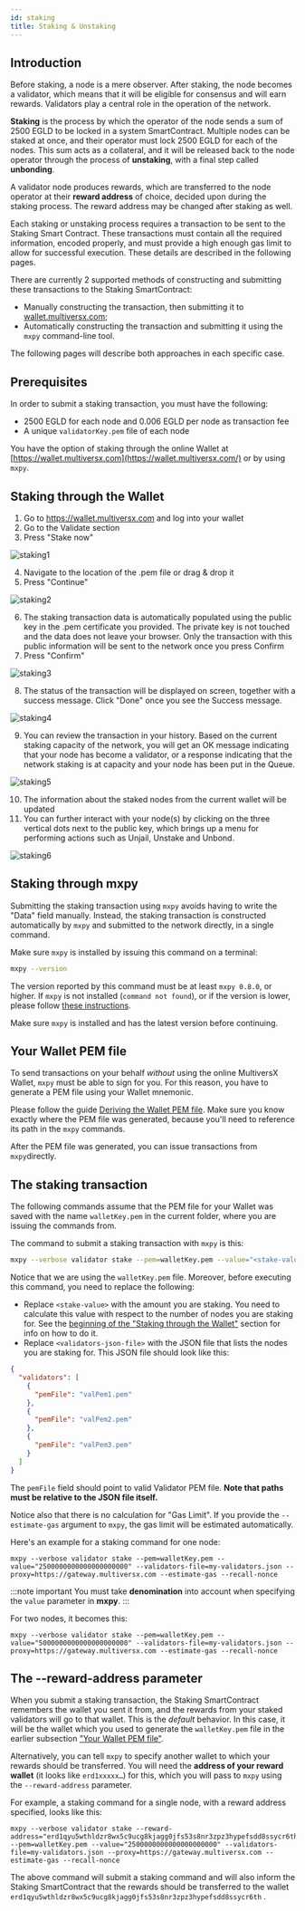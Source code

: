 ```yaml
---
id: staking
title: Staking & Unstaking
---
```


[comment]: # (mx-context)

[comment]: # (mx-context)

## **Introduction**

Before staking, a node is a mere observer. After staking, the node becomes a validator, which means that it will be eligible for consensus and will earn rewards. Validators play a central role in the operation of the network.

**Staking** is the process by which the operator of the node sends a sum of 2500 EGLD to be locked in a system SmartContract. Multiple nodes can be staked at once, and their operator must lock 2500 EGLD for each of the nodes. This sum acts as a collateral, and it will be released back to the node operator through the process of **unstaking**, with a final step called **unbonding**.

A validator node produces rewards, which are transferred to the node operator at their **reward address** of choice, decided upon during the staking process. The reward address may be changed after staking as well.

Each staking or unstaking process requires a transaction to be sent to the Staking Smart Contract. These transactions must contain all the required information, encoded properly, and must provide a high enough gas limit to allow for successful execution. These details are described in the following pages.

There are currently 2 supported methods of constructing and submitting these transactions to the Staking SmartContract:

- Manually constructing the transaction, then submitting it to [wallet.multiversx.com](https://wallet.multiversx.com/);
- Automatically constructing the transaction and submitting it using the `mxpy` command-line tool.

The following pages will describe both approaches in each specific case.

[comment]: # (mx-context)

## **Prerequisites**

In order to submit a staking transaction, you must have the following:

- 2500 EGLD for each node and 0.006 EGLD per node as transaction fee
- A unique `validatorKey.pem` file of each node

You have the option of staking through the online Wallet at [https://wallet.multiversx.com](https://wallet.multiversx.com/) or by using `mxpy`.

[comment]: # (mx-context)

## **Staking through the Wallet**

1. Go to https://wallet.multiversx.com and log into your wallet
2. Go to the Validate section
3. Press "Stake now"

![staking1](/validators/staking1.png)

4. Navigate to the location of the .pem file or drag & drop it
5. Press "Continue"

![staking2](/validators/staking2.png)

6. The staking transaction data is automatically populated using the public key in the .pem certificate you provided. The private key is not touched and the data does not leave your browser. Only the transaction with this public information will be sent to the network once you press Confirm
7. Press "Confirm"

![staking3](/validators/staking3.png)

8. The status of the transaction will be displayed on screen, together with a success message. Click "Done" once you see the Success message.

![staking4](/validators/staking4.png)

9. You can review the transaction in your history. Based on the current staking capacity of the network, you will get an OK message indicating that your node has become a validator, or a response indicating that the network staking is at capacity and your node has been put in the Queue.

![staking5](/validators/staking5.png)

10. The information about the staked nodes from the current wallet will be updated
11. You can further interact with your node(s) by clicking on the three vertical dots next to the public key, which brings up a menu for performing actions such as Unjail, Unstake and Unbond.

![staking6](/validators/staking6.png)

[comment]: # (mx-context)

## **Staking through mxpy**

Submitting the staking transaction using `mxpy` avoids having to write the "Data" field manually. Instead, the staking transaction is constructed automatically by `mxpy` and submitted to the network directly, in a single command.

Make sure `mxpy` is installed by issuing this command on a terminal:

```bash
mxpy --version
```

The version reported by this command must be at least `mxpy 0.8.0`, or higher. If `mxpy` is not installed (`command not found`), or if the version is lower, please follow [these instructions](/sdk-and-tools/sdk-py/installing-mxpy).

Make sure `mxpy` is installed and has the latest version before continuing.

[comment]: # (mx-context)

## **Your Wallet PEM file**

To send transactions on your behalf _without_ using the online MultiversX Wallet, `mxpy` must be able to sign for you. For this reason, you have to generate a PEM file using your Wallet mnemonic.

Please follow the guide [Deriving the Wallet PEM file](/sdk-and-tools/sdk-py/deriving-the-wallet-pem-file). Make sure you know exactly where the PEM file was generated, because you'll need to reference its path in the `mxpy` commands.

After the PEM file was generated, you can issue transactions from `mxpy`directly.

[comment]: # (mx-context)

## **The staking transaction**

The following commands assume that the PEM file for your Wallet was saved with the name `walletKey.pem` in the current folder, where you are issuing the commands from.

The command to submit a staking transaction with `mxpy` is this:

```bash
mxpy --verbose validator stake --pem=walletKey.pem --value="<stake-value>" --validators-file=<validators-json-file> --proxy=https://gateway.multiversx.com --estimate-gas --recall-nonce
```

Notice that we are using the `walletKey.pem` file. Moreover, before executing this command, you need to replace the following:

- Replace `<stake-value>` with the amount you are staking. You need to calculate this value with respect to the number of nodes you are staking for. See the [beginning of the "Staking through the Wallet"](/validators/staking#staking-through-the-wallet) section for info on how to do it.
- Replace `<validators-json-file>` with the JSON file that lists the nodes you are staking for. This JSON file should look like this:

```json
{
  "validators": [
    {
      "pemFile": "valPem1.pem"
    },
    {
      "pemFile": "valPem2.pem"
    },
    {
      "pemFile": "valPem3.pem"
    }
  ]
}
```

The `pemFile` field should point to valid Validator PEM file. **Note that paths must be relative to the JSON file itself.**

Notice also that there is no calculation for "Gas Limit". If you provide the `--estimate-gas` argument to `mxpy`, the gas limit will be estimated automatically.

Here's an example for a staking command for one node:

```
mxpy --verbose validator stake --pem=walletKey.pem --value="2500000000000000000000" --validators-file=my-validators.json --proxy=https://gateway.multiversx.com --estimate-gas --recall-nonce
```

:::note important
You must take **denomination** into account when specifying the `value` parameter in **mxpy**.
:::

For two nodes, it becomes this:

```
mxpy --verbose validator stake --pem=walletKey.pem --value="5000000000000000000000" --validators-file=my-validators.json --proxy=https://gateway.multiversx.com --estimate-gas --recall-nonce
```

[comment]: # (mx-context)

## **The --reward-address parameter**

When you submit a staking transaction, the Staking SmartContract remembers the wallet you sent it from, and the rewards from your staked validators will go to that wallet. This is the _default_ behavior. In this case, it will be the wallet which you used to generate the `walletKey.pem` file in the earlier subsection ["Your Wallet PEM file"](/validators/staking#your-wallet-pem-file).

Alternatively, you can tell `mxpy` to specify another wallet to which your rewards should be transferred. You will need the **address of your reward wallet** (it looks like `erd1xxxxx…`) for this, which you will pass to `mxpy` using the `--reward-address` parameter.

For example, a staking command for a single node, with a reward address specified, looks like this:

```
mxpy --verbose validator stake --reward-address="erd1qyu5wthldzr8wx5c9ucg8kjagg0jfs53s8nr3zpz3hypefsdd8ssycr6th" --pem=walletKey.pem --value="2500000000000000000000" --validators-file=my-validators.json --proxy=https://gateway.multiversx.com --estimate-gas --recall-nonce
```

The above command will submit a staking command and will also inform the Staking SmartContract that the rewards should be transferred to the wallet `erd1qyu5wthldzr8wx5c9ucg8kjagg0jfs53s8nr3zpz3hypefsdd8ssycr6th` .
